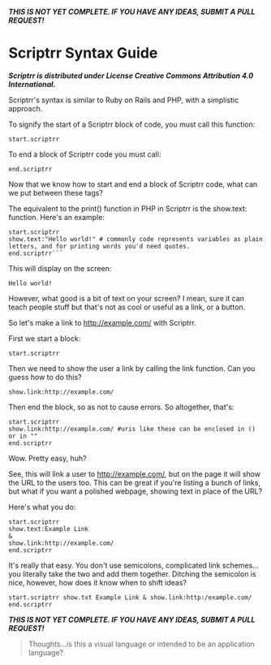 ***THIS IS NOT YET COMPLETE. IF YOU HAVE ANY IDEAS, SUBMIT A PULL REQUEST!***



# Scriptrr Syntax Guide

***Scriptrr is distributed under License Creative Commons Attribution 4.0 International.***

Scriptrr's syntax is similar to Ruby on Rails and PHP, with a simplistic approach.

To signify the start of a Scriptrr block of code, you must call this function:

```
start.scriptrr
```

To end a block of Scriptrr code you must call:

```
end.scriptrr
```

Now that we know how to start and end a block of Scriptrr code, what can we put between these tags?


The equivalent to the print() function in PHP in Scriptrr is the show.text: function. Here's an example:

```
start.scriptrr
show.text:"Hello world!" # commonly code represents variables as plain letters, and for printing words you'd need quotes.
end.scriptrr```
```

This will display on the screen:

```
Hello world!
```

However, what good is a bit of text on your screen? I mean, sure it can teach people stuff but that's not as cool or useful as a link, or a button.

So let's make a link to http://example.com/ with Scriptrr.

First we start a block:

```
start.scriptrr
```

Then we need to show the user a link by calling the link function. Can you guess how to do this?

```
show.link:http://example.com/
```

Then end the block, so as not to cause errors.
So altogether, that's:

```
start.scriptrr
show.link:http://example.com/ #uris like these can be enclosed in () or in ""
end.scriptrr
```

Wow. Pretty easy, huh?

See, this will link a user to http://example.com/, but on the page it will show the URL to the users too. This can be great if you're listing a bunch of links, but what if you want a polished webpage, showing text in place of the URL?

Here's what you do:

```
start.scriptrr
show.text:Example Link
&
show.link:http://example.com/
end.scriptrr
```

It's really that easy. You don't use semicolons, complicated link schemes... you literally take the two and add them together.
Ditching the semicolon is nice, however, how does it know when to shift ideas?

```
start.scriptrr show.txt Example Link & show.link:http:/example.com/ end.scriptrr
```


***THIS IS NOT YET COMPLETE. IF YOU HAVE ANY IDEAS, SUBMIT A PULL REQUEST!***

> Thoughts...is this a visual language or intended to be an application language?
